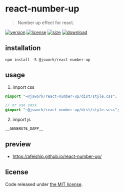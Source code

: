 # react-number-up
> Number up effect for react.

[![version][version-image]][version-url]
[![license][license-image]][license-url]
[![size][size-image]][size-url]
[![download][download-image]][download-url]

## installation
```shell
npm install -S @jswork/react-number-up
```

## usage
1. import css
  ```scss
  @import "~@jswork/react-number-up/dist/style.css";

  // or use sass
  @import "~@jswork/react-number-up/dist/style.scss";
  ```
2. import js
  ```js
__GENERATE_DAPP__
  ```

## preview
- https://afeiship.github.io/react-number-up/

## license
Code released under [the MIT license](https://github.com/afeiship/react-number-up/blob/master/LICENSE.txt).

[version-image]: https://img.shields.io/npm/v/@jswork/react-number-up
[version-url]: https://npmjs.org/package/@jswork/react-number-up

[license-image]: https://img.shields.io/npm/l/@jswork/react-number-up
[license-url]: https://github.com/afeiship/react-number-up/blob/master/LICENSE.txt

[size-image]: https://img.shields.io/bundlephobia/minzip/@jswork/react-number-up
[size-url]: https://github.com/afeiship/react-number-up/blob/master/dist/react-number-up.min.js

[download-image]: https://img.shields.io/npm/dm/@jswork/react-number-up
[download-url]: https://www.npmjs.com/package/@jswork/react-number-up
